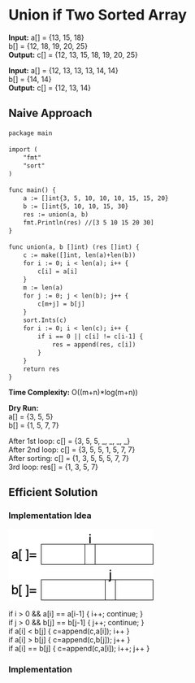 # Union if Two Sorted Array

**Input:** a[] = {13, 15, 18} </br>
b[] = {12, 18, 19, 20, 25} </br>
**Output:** c[] = {12, 13, 15, 18, 19, 20, 25}

**Input:** a[] = {12, 13, 13, 13, 14,  14} </br>
b[] = {14, 14} </br>
**Output:** c[] = {12, 13, 14}

## Naive Approach

```golang
package main

import (
	"fmt"
	"sort"
)

func main() {
	a := []int{3, 5, 10, 10, 10, 15, 15, 20}
	b := []int{5, 10, 10, 15, 30}
	res := union(a, b)
	fmt.Println(res) //[3 5 10 15 20 30]
}

func union(a, b []int) (res []int) {
	c := make([]int, len(a)+len(b))
	for i := 0; i < len(a); i++ {
		c[i] = a[i]
	}
	m := len(a)
	for j := 0; j < len(b); j++ {
		c[m+j] = b[j]
	}
	sort.Ints(c)
	for i := 0; i < len(c); i++ {
		if i == 0 || c[i] != c[i-1] {
			res = append(res, c[i])
		}
	}
	return res
}

```

**Time Complexity:** O((m+n)*log(m+n))

**Dry Run:** </br>
a[] = {3, 5, 5} </br>
b[] = {1, 5, 7, 7} </br>

After 1st loop: c[] = {3, 5, 5, _, _, _, _} </br>
After 2nd loop: c[] = {3, 5, 5, 1, 5, 7, 7} </br>
After sorting: c[] = {1, 3, 5, 5, 5, 7, 7} </br>
3rd loop: res[] = {1, 3, 5, 7} </br>

## Efficient Solution

### Implementation Idea

![](resources/union_sorted_array.png)

if i > 0 && a[i] == a[i-1] { i++; continue; } </br>
if j > 0 && b[j] == b[j-1] { j++; continue; } </br>
if a[i] < b[j] { c=append(c,a[i]); i++ } </br>
if a[i] > b[j] { c=append(c,b[j]); j++ } </br>
if a[i] == b[j] { c=append(c,a[i]); i++; j++ } </br>

### Implementation

```golang
```
